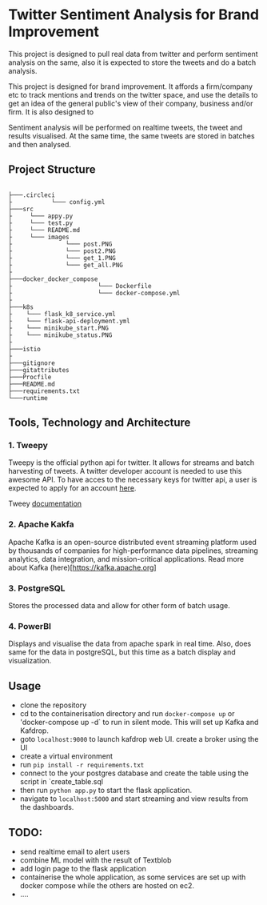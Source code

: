 # Twitter Sentiment Analysis for Brand Improvement
This project is designed to pull real data from twitter and perform sentiment analysis on the same, also it is expected to store the tweets and do a batch analysis.

This project is designed for brand improvement. It affords a firm/company etc to track mentions and trends on the twitter space, and use the details to get an idea of the general public's view of their company, business and/or firm. It is also designed to 


Sentiment analysis will be performed on realtime tweets, the tweet and results visualised.  At the same time, the same tweets are stored in batches and then analysed.



 ## Project Structure

 ```

├───.circleci
├           └─── config.yml
├───src
├     └─── appy.py
├     └─── test.py
├     └─── README.md
├     └─── images
├               └─── post.PNG
├               └─── post2.PNG
├               └─── get_1.PNG
├               └─── get_all.PNG
├
├───docker_docker_compose
├                        └─── Dockerfile
├                        └─── docker-compose.yml
├
├───k8s
├    └─── flask_k8_service.yml
├    └─── flask-api-deployment.yml
├    └─── minikube_start.PNG
├    └─── minikube_status.PNG
├
├───istio
├
├───gitignore
├───gitattributes
├───Procfile
├───README.md
├───requirements.txt
└───runtime

 ```
 
 
## Tools, Technology and Architecture


### 1. Tweepy
Tweepy is the official python api for twitter. It allows for streams and batch harvesting of tweets. A twitter developer account is needed to use this awesome API. To have acces to the necessary keys for twitter api, a user is expected to apply for an account [here](https://developer.twitter.com/en/apply-for-access).

Tweey [documentation](http://docs.tweepy.org/en/latest/)


### 2. Apache Kakfa
Apache Kafka is an open-source distributed event streaming platform used by thousands of companies for high-performance data pipelines, streaming analytics, data integration, and mission-critical applications. Read more about Kafka (here)[https://kafka.apache.org]



### 3. PostgreSQL
Stores the processed data and allow for other form of batch usage.



### 4. PowerBI
Displays and visualise the data from apache spark in real time. Also, does same for the data in postgreSQL, but this time as a batch display and visualization.



## Usage
- clone the repository
- cd to the containerisation directory and run `docker-compose up` or 'docker-compose up -d` to run in silent mode. This will set up Kafka and Kafdrop.
- goto `localhost:9000` to launch kafdrop web UI. create a broker using the UI
- create a virtual environment 
- run `pip install -r requirements.txt`
- connect to the your postgres database and create the table using the script in `create_table.sql
- then run `python app.py` to start the flask application.
- navigate to `localhost:5000` and start streaming and view results from the dashboards.



## TODO:
- send realtime email to alert users
- combine ML model with the result of Textblob
- add login page to the flask application
- containerise the whole application, as some services are set up with docker compose while the others are hosted on ec2.
- ....

